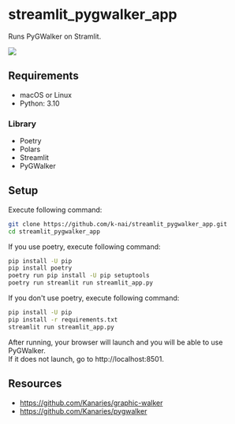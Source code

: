 # streamlit_pygwalker_app

Runs PyGWalker on Stramlit.

![](https://storage.googleapis.com/zenn-user-upload/bc82ad2a0378-20230407.png)

## Requirements

* macOS or Linux
* Python: 3.10

### Library

* Poetry
* Polars
* Streamlit
* PyGWalker

## Setup

Execute following command:

```sh
git clone https://github.com/k-nai/streamlit_pygwalker_app.git
cd streamlit_pygwalker_app
```

If you use poetry, execute following command:

```sh
pip install -U pip
pip install poetry
poetry run pip install -U pip setuptools
poetry run streamlit run streamlit_app.py
```

If you don't use poetry, execute following command:

```sh
pip install -U pip
pip install -r requirements.txt
streamlit run streamlit_app.py
```

After running, your browser will launch and you will be able to use PyGWalker.  
If it does not launch, go to http://localhost:8501.

## Resources

* https://github.com/Kanaries/graphic-walker
* https://github.com/Kanaries/pygwalker
